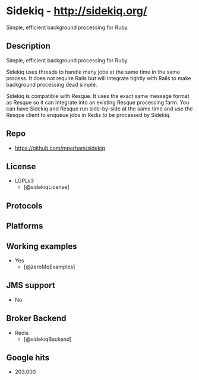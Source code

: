 # Sidekiq - http://sidekiq.org/
Simple, efficient background processing for Ruby.


## Description
Simple, efficient background processing for Ruby.

Sidekiq uses threads to handle many jobs at the same time in the same process. It does not require Rails but will integrate tightly with Rails to make background processing dead simple.

Sidekiq is compatible with Resque. It uses the exact same message format as Resque so it can integrate into an existing Resque processing farm. You can have Sidekiq and Resque run side-by-side at the same time and use the Resque client to enqueue jobs in Redis to be processed by Sidekiq.


## Repo
- https://github.com/mperham/sidekiq


## License
- LGPLv3
    - [@sidekiqLicense]


## Protocols


## Platforms


## Working examples
- Yes
    - [@zeroMqExamples]


## JMS support
- No


## Broker Backend
- Redis
    - [@sidekiqBackend]


## Google hits
- 203.000
